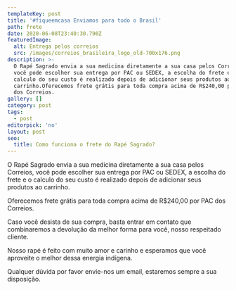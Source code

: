 ```yaml
---
templateKey: post
title: '#fiqueemcasa Enviamos para todo o Brasil'
path: frete
date: 2020-06-08T23:40:30.790Z
featuredImage:
  alt: Entrega pelos correios
  src: /images/correios_brasileira_logo_old-700x176.png
description: >-
  O Rapé Sagrado envia a sua medicina diretamente a sua casa pelos Correios,
  você pode escolher sua entrega por PAC ou SEDEX, a escolha do frete e o
  calculo do seu custo é realizado depois de adicionar seus produtos ao
  carrinho.Oferecemos frete grátis para toda compra acima de R$240,00 por PAC
  dos Correios.
gallery: []
category: post
tags:
  - post
editorpick: 'no'
layout: post
seo:
  title: Como funciona o frete do Rapé Sagrado?
---
```

O Rapé Sagrado envia a sua medicina diretamente a sua casa pelos Correios, você pode escolher sua entrega por PAC ou SEDEX, a escolha do frete e o calculo do seu custo é realizado depois de adicionar seus produtos ao carrinho.

Oferecemos frete grátis para toda compra acima de R$240,00 por PAC dos Correios.

Caso você desista de sua compra, basta entrar em contato que combinaremos a devolução da melhor forma para você, nosso respeitado cliente.

Nosso rapé é feito com muito amor e carinho e esperamos que você aproveite o melhor dessa energia indígena.

Qualquer dúvida por favor envie-nos um email, estaremos sempre a sua disposição.
